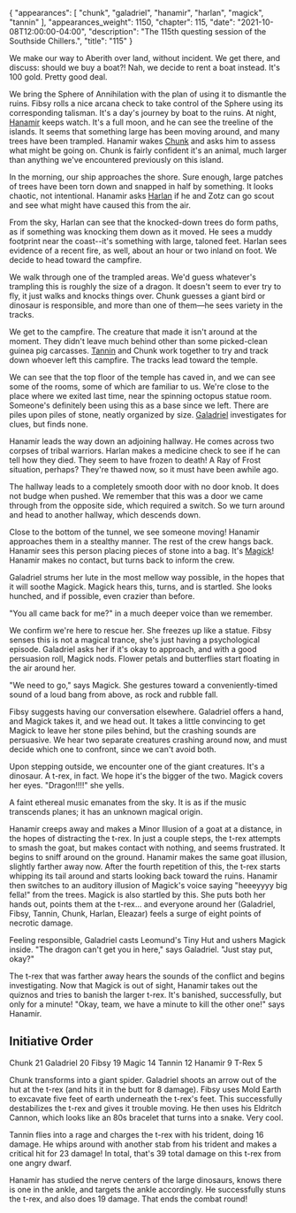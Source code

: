 {
    "appearances": [
        "chunk",
        "galadriel",
        "hanamir",
        "harlan",
        "magick",
        "tannin"
    ],
    "appearances_weight": 1150,
    "chapter": 115,
    "date": "2021-10-08T12:00:00-04:00",
    "description": "The 115th questing session of the Southside Chillers.",
    "title": "115"
}

We make our way to Aberith over land, without incident. We get there, and discuss: should we buy a boat?! Nah, we decide to rent a boat instead. It's 100 gold. Pretty good deal.

We bring the Sphere of Annihilation with the plan of using it to dismantle the ruins. Fibsy rolls a nice arcana check to take control of the Sphere using its corresponding talisman. It's a day's journey by boat to the ruins. At night, [Hanamir](/characters/hanamir/) keeps watch. It's a full moon, and he can see the treeline of the islands. It seems that something large has been moving around, and many trees have been trampled. Hanamir wakes [Chunk](/characters/chunk/) and asks him to assess what might be going on. Chunk is fairly confident it's an animal, much larger than anything we've encountered previously on this island.

In the morning, our ship approaches the shore. Sure enough, large patches of trees have been torn down and snapped in half by something. It looks chaotic, not intentional. Hanamir asks [Harlan](/characters/harlan/) if he and Zotz can go scout and see what might have caused this from the air.

From the sky, Harlan can see that the knocked-down trees do form paths, as if something was knocking them down as it moved. He sees a muddy footprint near the coast--it's something with large, taloned feet. Harlan sees evidence of a recent fire, as well, about an hour or two inland on foot. We decide to head toward the campfire.

We walk through one of the trampled areas. We'd guess whatever's trampling this is roughly the size of a dragon. It doesn't seem to ever try to fly, it just walks and knocks things over. Chunk guesses a giant bird or dinosaur is responsible, and more than one of them—he sees variety in the tracks.

We get to the campfire. The creature that made it isn't around at the moment. They didn't leave much behind other than some picked-clean guinea pig carcasses. [Tannin](/characters/tannin/) and Chunk work together to try and track down whoever left this campfire. The tracks lead toward the temple.

We can see that the top floor of the temple has caved in, and we can see some of the rooms, some of which are familiar to us. We're close to the place where we exited last time, near the spinning octopus statue room. Someone's definitely been using this as a base since we left. There are piles upon piles of stone, neatly organized by size. [Galadriel](/characters/galadriel/) investigates for clues, but finds none.

Hanamir leads the way down an adjoining hallway. He comes across two corpses of tribal warriors. Harlan makes a medicine check to see if he can tell how they died. They seem to have frozen to death! A Ray of Frost situation, perhaps? They're thawed now, so it must have been awhile ago.

The hallway leads to a completely smooth door with no door knob. It does not budge when pushed. We remember that this was a door we came through from the opposite side, which required a switch. So we turn around and head to another hallway, which descends down.

Close to the bottom of the tunnel, we see someone moving! Hanamir approaches them in a stealthy manner. The rest of the crew hangs back. Hanamir sees this person placing pieces of stone into a bag. It's [Magick](/characters/magick/)! Hanamir makes no contact, but turns back to inform the crew.

Galadriel strums her lute in the most mellow way possible, in the hopes that it will soothe Magick. Magick hears this, turns, and is startled. She looks hunched, and if possible, even crazier than before.

"You all came back for me?" in a much deeper voice than we remember.

We confirm we're here to rescue her. She freezes up like a statue. Fibsy senses this is not a magical trance, she's just having a psychological episode. Galadriel asks her if it's okay to approach, and with a good persuasion roll, Magick nods. Flower petals and butterflies start floating in the air around her.

"We need to go," says Magick. She gestures toward a conveniently-timed sound of a loud bang from above, as rock and rubble fall.

Fibsy suggests having our conversation elsewhere. Galadriel offers a hand, and Magick takes it, and we head out. It takes a little convincing to get Magick to leave her stone piles behind, but the crashing sounds are persuasive. We hear two separate creatures crashing around now, and must decide which one to confront, since we can't avoid both.

Upon stepping outside, we encounter one of the giant creatures. It's a dinosaur. A t-rex, in fact. We hope it's the bigger of the two. Magick covers her eyes. "Dragon!!!!" she yells.

A faint ethereal music emanates from the sky. It is as if the music transcends planes; it has an unknown magical origin.

Hanamir creeps away and makes a Minor Illusion of a goat at a distance, in the hopes of distracting the t-rex. In just a couple steps, the t-rex attempts to smash the goat, but makes contact with nothing, and seems frustrated. It begins to sniff around on the ground. Hanamir makes the same goat illusion, slightly farther away now. After the fourth repetition of this, the t-rex starts whipping its tail around and starts looking back toward the ruins. Hanamir then switches to an auditory illusion of Magick's voice saying "heeeyyyy big fella!" from the trees. Magick is also startled by this. She puts both her hands out, points them at the t-rex... and everyone around her (Galadriel, Fibsy, Tannin, Chunk, Harlan, Eleazar) feels a surge of eight points of necrotic damage.

Feeling responsible, Galadriel casts Leomund's Tiny Hut and ushers Magick inside. "The dragon can't get you in here," says Galadriel. "Just stay put, okay?"

The t-rex that was farther away hears the sounds of the conflict and begins investigating. Now that Magick is out of sight, Hanamir takes out the quiznos and tries to banish the larger t-rex. It's banished, successfully, but only for a minute! "Okay, team, we have a minute to kill the other one!" says Hanamir.

## Initiative Order

Chunk 21
Galadriel 20
Fibsy 19
Magic 14
Tannin 12
Hanamir 9
T-Rex 5

Chunk transforms into a giant spider. Galadriel shoots an arrow out of the hut at the t-rex (and hits it in the butt for 8 damage). Fibsy uses Mold Earth to excavate five feet of earth underneath the t-rex's feet. This successfully destabilizes the t-rex and gives it trouble moving. He then uses his Eldritch Cannon, which looks like an 80s bracelet that turns into a snake. Very cool.

Tannin flies into a rage and charges the t-rex with his trident, doing 16 damage. He whips around with another stab from his trident and makes a critical hit for 23 damage! In total, that's 39 total damage on this t-rex from one angry dwarf.

Hanamir has studied the nerve centers of the large dinosaurs, knows there is one in the ankle, and targets the ankle accordingly. He successfully stuns the t-rex, and also does 19 damage. That ends the combat round!